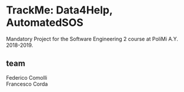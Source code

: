 # TrackMe: Data4Help, AutomatedSOS
Mandatory Project for the Software Engineering 2 course at PoliMi A.Y. 2018-2019.

## team  
Federico Comolli  
Francesco Corda  
